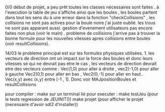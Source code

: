 0/0 début de projet, a peu prêt toutes les classes nécessaires sont faites .
    à l'execution la table de jeu s'affiche ainsi que les boules , les boules partent dans tout les sens du à une erreur dans la fonction "checkCollisions" ,
    les collisions ne sont pas actives pour la boule noire j'ai juste oublié. les trous ne sont pas apparant aussi. gestion d'evenement utilisateurs pas encore faites non plus (voir le main) .
    probleme de collisions j'arrive pas à trouver la bonne formule pour les nouvelles vitesses apres collisions entre boules (voir resultCollisions).

14/03 le probleme principal est sur les formules physiques utilisées. 1. les vecteurs de direction ont un impact sur la force des boules et donc leurs vitesses
    se qui ne devrait pas etre le cas , les vecteurs de direction devrait etre des vecteurs comme : Vec(1,0) pour aller à droite , vec2(-1,0) pour aller à gauche
    Vec2(0,1) pour aller en bas , Vec2(0,-1) pour aller en haut.. Vec(x,y) avec (x,y) entre [-1 , 1].
    Donc voir MAJpositionBoules et resultCollisions
    
pour compiler : 
    make sur un terminal lié
pour executer :
    make testJeu (pour le tests regression de JEUINIT())
    make projet (pour afficher le projet (necessaire d'avoir sdl2 d'installer))
    

